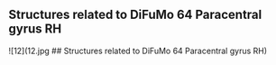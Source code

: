 


## Structures related to DiFuMo 64 Paracentral gyrus RH

![12](12.jpg ## Structures related to DiFuMo 64 Paracentral gyrus RH)